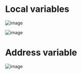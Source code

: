 # Local variables

![image](https://user-images.githubusercontent.com/92797788/229485401-3b7de9da-0c03-4c73-a535-9a407c8c5c2b.png)

![image](https://user-images.githubusercontent.com/92797788/229485456-339ef847-71ef-4405-b694-e743d69dd1b8.png)

# Address variable

![image](https://user-images.githubusercontent.com/92797788/229561132-4cebfdd4-2d4e-43c7-b1b0-1a24cb09c008.png)
